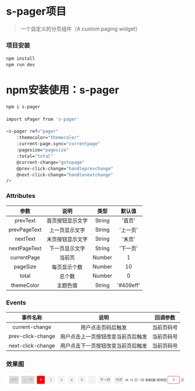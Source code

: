 # s-pager项目

> 一个自定义的分页组件（A custom paging widget）

### 项目安装

``` bash
npm install
npm run dev
```

# npm安装使用：s-pager

``` bash
npm i s-pager

import sPager from 's-pager'

<s-pager ref="pager" 
	:themecolor="themecolor" 
	:current-page.sync="currentpage" 
	:pagesize="pagesize" 
	:total="total" 
	@current-change="gotopage" 
	@prev-click-change="handleprevchange" 
	@next-click-change="handlenextchange" 
/>
```
### Attributes

|     参数     |       说明       |  类型  |  默认值   |
|:------------:|:----------------:|:------:|:---------:|
|   prevText   | 首页按钮显示文字 | String |  '首页'   |
| prevPageText |  上一页显示文字  | String | '上一页'  |
|   nextText   | 末页按钮显示文字 | String |  '末页'   |
| nextPageText |  下一页显示文字  | String | '下一页'  |
| currentPage  |      当前页      | Number |     1     |
|   pageSize   |   每页显示个数   | Number |    10     |
|    total     |      总个数      | Number |     0     |
|  themeColor  |     主题色值     | String | '#409eff' |

### Events

|     事件名称      |                说明                |  回调参数  |
|:-----------------:|:----------------------------------:|:----------:|
|  current-change   |         用户点击页码后触发         | 当前页码号 |
| prev-click-change | 用户点击上一页按钮改变当前页后触发 | 当前页码号 |
| next-click-change | 用户点击下一页按钮改变当前页后触发 | 当前页码号 |


### 效果图
![s-pager.png](https://github.com/ShiWewe/s-pager/blob/master/src/screenshots/s-pager.png)